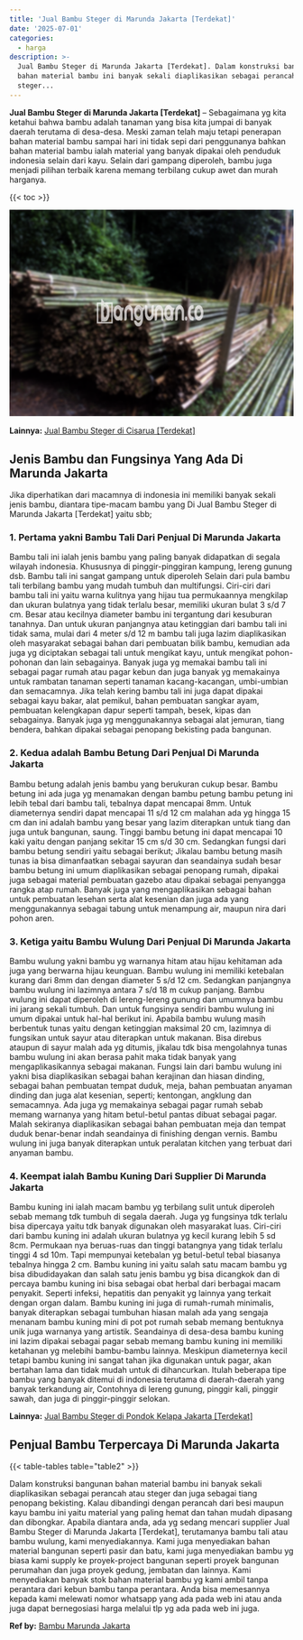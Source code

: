 ```yaml
---
title: 'Jual Bambu Steger di Marunda Jakarta [Terdekat]'
date: '2025-07-01'
categories:
  - harga
description: >-
  Jual Bambu Steger di Marunda Jakarta [Terdekat]. Dalam konstruksi bangunan
  bahan material bambu ini banyak sekali diaplikasikan sebagai perancah atau
  steger...
---
```


**Jual Bambu Steger di Marunda Jakarta \[Terdekat\]** – Sebagaimana yg kita ketahui bahwa bambu adalah tanaman yang bisa kita jumpai di banyak daerah terutama di desa-desa. Meski zaman telah maju tetapi penerapan bahan material bambu sampai hari ini tidak sepi dari penggunanya bahkan bahan material bambu ialah material yang banyak dipakai oleh penduduk indonesia selain dari kayu. Selain dari gampang diperoleh, bambu juga menjadi pilihan terbaik karena memang terbilang cukup awet dan murah harganya.

{{< toc >}}

![Jual Bambu Steger di Marunda Jakarta [Terdekat]](/images/jual-bambu-tali-16.png)

**Lainnya:** [Jual Bambu Steger di Cisarua \[Terdekat\]](https://bambu.bangunan.co/jual-bambu-steger-di-cisarua-terdekat/)

## Jenis Bambu dan Fungsinya Yang Ada Di Marunda Jakarta

Jika diperhatikan dari macamnya di indonesia ini memiliki banyak sekali jenis bambu, diantara tipe-macam bambu yang Di Jual Bambu Steger di Marunda Jakarta \[Terdekat\] yaitu sbb;

### 1\. Pertama yakni Bambu Tali Dari Penjual Di Marunda Jakarta

Bambu tali ini ialah jenis bambu yang paling banyak didapatkan di segala wilayah indonesia. Khususnya di pinggir-pinggiran kampung, lereng gunung dsb. Bambu tali ini sangat gampang untuk diperoleh Selain dari pula bambu tali terbilang bambu yang mudah tumbuh dan multifungsi. Ciri-ciri dari bambu tali ini yaitu warna kulitnya yang hijau tua permukaannya mengkilap dan ukuran bulatnya yang tidak terlalu besar, memiliki ukuran bulat 3 s/d 7 cm. Besar atau kecilnya diameter bambu ini tergantung dari kesuburan tanahnya. Dan untuk ukuran panjangnya atau ketinggian dari bambu tali ini tidak sama, mulai dari 4 meter s/d 12 m bambu tali juga lazim diaplikasikan oleh masyarakat sebagai bahan dari pembuatan bilik bambu, kemudian ada juga yg diciptakan sebagai tali untuk mengikat kayu, untuk mengikat pohon-pohonan dan lain sebagainya. Banyak juga yg memakai bambu tali ini sebagai pagar rumah atau pagar kebun dan juga banyak yg memakainya untuk rambatan tanaman seperti tanaman kacang-kacangan, umbi-umbian dan semacamnya. Jika telah kering bambu tali ini juga dapat dipakai sebagai kayu bakar, alat pemikul, bahan pembuatan sangkar ayam, pembuatan kelengkapan dapur seperti tampah, besek, kipas dan sebagainya. Banyak juga yg menggunakannya sebagai alat jemuran, tiang bendera, bahkan dipakai sebagai penopang bekisting pada bangunan.

### 2\. Kedua adalah Bambu Betung Dari Penjual Di Marunda Jakarta

Bambu betung adalah jenis bambu yang berukuran cukup besar. Bambu betung ini ada juga yg menamakan dengan bambu petung bambu petung ini lebih tebal dari bambu tali, tebalnya dapat mencapai 8mm. Untuk diameternya sendiri dapat mencapai 11 s/d 12 cm malahan ada yg hingga 15 cm dan ini adalah bambu yang besar yang lazim diterapkan untuk tiang dan juga untuk bangunan, saung. Tinggi bambu betung ini dapat mencapai 10 kaki yaitu dengan panjang sekitar 15 cm s/d 30 cm. Sedangkan fungsi dari bambu betung sendiri yaitu sebagai berikut; Jikalau bambu betung masih tunas ia bisa dimanfaatkan sebagai sayuran dan seandainya sudah besar bambu betung ini umum diaplikasikan sebagai penopang rumah, dipakai juga sebagai material pembuatan gazebo atau dipakai sebagai penyangga rangka atap rumah. Banyak juga yang mengaplikasikan sebagai bahan untuk pembuatan lesehan serta alat kesenian dan juga ada yang menggunakannya sebagai tabung untuk menampung air, maupun nira dari pohon aren.

### 3\. Ketiga yaitu Bambu Wulung Dari Penjual Di Marunda Jakarta

Bambu wulung yakni bambu yg warnanya hitam atau hijau kehitaman ada juga yang berwarna hijau keunguan. Bambu wulung ini memiliki ketebalan kurang dari 8mm dan dengan diameter 5 s/d 12 cm. Sedangkan panjangnya bambu wulung ini lazimnya antara 7 s/d 18 m cukup panjang. Bambu wulung ini dapat diperoleh di lereng-lereng gunung dan umumnya bambu ini jarang sekali tumbuh. Dan untuk fungsinya sendiri bambu wulung ini umum dipakai untuk hal-hal berikut ini. Apabila bambu wulung masih berbentuk tunas yaitu dengan ketinggian maksimal 20 cm, lazimnya di fungsikan untuk sayur atau diterapkan untuk makanan. Bisa direbus ataupun di sayur malah ada yg ditumis, jikalau tdk bisa mengolahnya tunas bambu wulung ini akan berasa pahit maka tidak banyak yang mengaplikasikannya sebagai makanan. Fungsi lain dari bambu wulung ini yakni bisa diaplikasikan sebagai bahan kerajinan dan hiasan dinding, sebagai bahan pembuatan tempat duduk, meja, bahan pembuatan anyaman dinding dan juga alat kesenian, seperti; kentongan, angklung dan semacamnya. Ada juga yg memakainya sebagai pagar rumah sebab memang warnanya yang hitam betul-betul pantas dibuat sebagai pagar. Malah sekiranya diaplikasikan sebagai bahan pembuatan meja dan tempat duduk benar-benar indah seandainya di finishing dengan vernis. Bambu wulung ini juga banyak diterapkan untuk peralatan kitchen yang terbuat dari anyaman bambu.

### 4\. Keempat ialah Bambu Kuning Dari Supplier Di Marunda Jakarta

Bambu kuning ini ialah macam bambu yg terbilang sulit untuk diperoleh sebab memang tdk tumbuh di segala daerah. Juga yg fungsinya tdk terlalu bisa dipercaya yaitu tdk banyak digunakan oleh masyarakat luas. Ciri-ciri dari bambu kuning ini adalah ukuran bulatnya yg kecil kurang lebih 5 sd 8cm. Permukaan nya beruas-ruas dan tinggi batangnya yang tidak terlalu tinggi 4 sd 10m. Tapi mempunyai ketebalan yg betul-betul tebal biasanya tebalnya hingga 2 cm. Bambu kuning ini yaitu salah satu macam bambu yg bisa dibudidayakan dan salah satu jenis bambu yg bisa dicangkok dan di percaya bambu kuning ini bisa sebagai obat herbal dari berbagai macam penyakit. Seperti infeksi, hepatitis dan penyakit yg lainnya yang terkait dengan organ dalam. Bambu kuning ini juga di rumah-rumah minimalis, banyak diterapkan sebagai tumbuhan hiasan malah ada yang sengaja menanam bambu kuning mini di pot pot rumah sebab memang bentuknya unik juga warnanya yang artistik. Seandainya di desa-desa bambu kuning ini lazim dipakai sebagai pagar sebab memang bambu kuning ini memiliki ketahanan yg melebihi bambu-bambu lainnya. Meskipun diameternya kecil tetapi bambu kuning ini sangat tahan jika digunakan untuk pagar, akan bertahan lama dan tidak mudah untuk di dihancurkan. Itulah beberapa tipe bambu yang banyak ditemui di indonesia terutama di daerah-daerah yang banyak terkandung air, Contohnya di lereng gunung, pinggir kali, pinggir sawah, dan juga di pinggir-pinggir selokan.

**Lainnya:** [Jual Bambu Steger di Pondok Kelapa Jakarta \[Terdekat\]](https://bambu.bangunan.co/jual-bambu-steger-di-pondok-kelapa-jakarta-terdekat/)

## Penjual Bambu Terpercaya Di Marunda Jakarta

{{< table-tables table="table2" >}}

Dalam konstruksi bangunan bahan material bambu ini banyak sekali diaplikasikan sebagai perancah atau steger dan juga sebagai tiang penopang bekisting. Kalau dibandingi dengan perancah dari besi maupun kayu bambu ini yaitu material yang paling hemat dan tahan mudah dipasang dan dibongkar. Apabila diantara anda, ada yg sedang mencari supplier Jual Bambu Steger di Marunda Jakarta \[Terdekat\], terutamanya bambu tali atau bambu wulung, kami menyediakannya. Kami juga menyediakan bahan material bangunan seperti pasir dan batu, kami juga menyediakan bambu yg biasa kami supply ke proyek-project bangunan seperti proyek bangunan perumahan dan juga proyek gedung, jembatan dan lainnya. Kami menyediakan banyak stok bahan material bambu yg kami ambil tanpa perantara dari kebun bambu tanpa perantara. Anda bisa memesannya kepada kami melewati nomor whatsapp yang ada pada web ini atau anda juga dapat bernegosiasi harga melalui tlp yg ada pada web ini juga.

**Ref by:** [Bambu Marunda Jakarta](https://id.wikipedia.org/wiki/Bambu)
